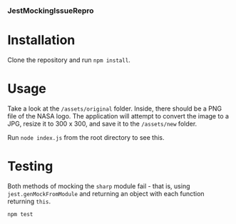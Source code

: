 ### JestMockingIssueRepro

# Installation

Clone the repository and run `npm install`.

# Usage

Take a look at the `/assets/original` folder. Inside, there should be a PNG file of the NASA logo.
The application will attempt to convert the image to a JPG, resize it to 300 x 300, and save it to the `/assets/new` folder.

Run `node index.js` from the root directory to see this.

# Testing

Both methods of mocking the `sharp` module fail - that is, using `jest.genMockFromModule` and returning an object with each function returning `this`.

```
npm test
```